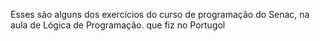 Esses são alguns dos exercícios do curso de programação do Senac, na aula de Lógica de Programação. que fiz no Portugol

